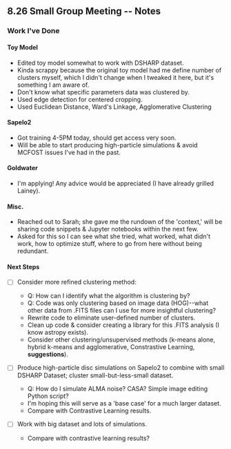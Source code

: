 ## 8.26 Small Group Meeting -- Notes

### Work I've Done
#### Toy Model
- Edited toy model somewhat to work with DSHARP dataset.
- Kinda scrappy because the original toy model had me define number of clusters myself, which I didn't change when I tweaked it here, but it's something I am aware of.
- Don't know what specific parameters data was clustered by.
- Used edge detection for centered cropping.
- Used Euclidean Distance, Ward's Linkage, Agglomerative Clustering

#### Sapelo2
- Got training 4-5PM today, should get access very soon.
- Will be able to start producing high-particle simulations & avoid MCFOST issues I've had in the past.

#### Goldwater
- I'm applying! Any advice would be appreciated (I have already grilled Lainey).

#### Misc.
- Reached out to Sarah; she gave me the rundown of the 'context,' will be sharing code snippets & Jupyter notebooks within the next few.
- Asked for this so I can see what she tried, what worked, what didn't work, how to optimize stuff, where to go from here without being redundant.

#### Next Steps
- [ ] Consider more refined clustering method:
    - Q: How can I identify what the algorithm is clustering by?
    - Q: Code was only clustering based on image data (HOG)--what other data from .FITS files can I use for more insightful clustering?
    - Rewrite code to eliminate user-defined number of clusters.
    - Clean up code & consider creating a library for this .FITS analysis (I know astropy exists).
    - Consider other clustering/unsupervised methods (k-means alone, hybrid k-means and agglomerative, Constrastive Learning, **suggestions**).
 
- [ ] Produce high-particle disc simulations on Sapelo2 to combine with small DSHARP Dataset; cluster small-but-less-small dataset.
    - Q: How do I simulate ALMA noise? CASA? Simple image editing Python script? 
    - I'm hoping this will serve as a 'base case' for a much larger dataset.
    - Compare with Contrastive Learning results.

- [ ] Work with big dataset and lots of simulations.
    - Compare with contrastive learning results?
